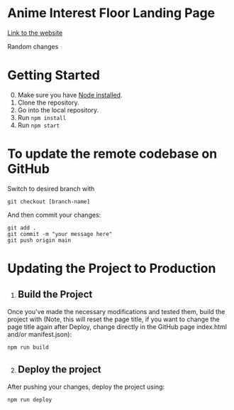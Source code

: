 # Anime Interest Floor Landing Page
[Link to the website](https://sonicfires2.github.io/landing-page-aif/)

Random changes

# Getting Started 
0. Make sure you have [Node installed](https://nodejs.org/en/download/). 
1. Clone the repository.
2. Go into the local repository.
3. Run `npm install`
4. Run `npm start`

# To update the remote codebase on GitHub
Switch to desired branch with
```
git checkout [branch-name]
```
And then commit your changes:
```
git add .
git commit -m "your message here"
git push origin main
```

# Updating the Project to Production
1. ## Build the Project
Once you've made the necessary modifications and tested them, build the project with (Note, this will reset the page title, if you want to change the page title again after Deploy, change directly in the GitHub page index.html and/or manifest.json):
```sh
npm run build
```

2. ## Deploy the project
After pushing your changes, deploy the project using:
```sh
npm run deploy
```
